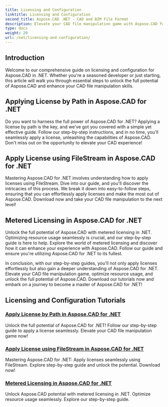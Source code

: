 ```yaml
---
title: Licensing and Configuration
linktitle: Licensing and Configuration
second_title: Aspose.CAD .NET - CAD and BIM File Format
description: Elevate your CAD file manipulation game with Aspose.CAD for .NET! Apply licenses seamlessly using FileStream or by path with our step-by-step tutorials. 
type: docs
weight: 20
url: /net/licensing-and-configuration/
---
```


## Introduction

Welcome to our comprehensive guide on licensing and configuration for Aspose.CAD in .NET. Whether you're a seasoned developer or just starting, this article will walk you through essential steps to unlock the full potential of Aspose.CAD and enhance your CAD file manipulation skills.

## Applying License by Path in Aspose.CAD for .NET

Do you want to harness the full power of Aspose.CAD for .NET? Applying a license by path is the key, and we've got you covered with a simple yet effective guide. Follow our step-by-step instructions, and in no time, you'll seamlessly apply a license, unleashing the capabilities of Aspose.CAD. Don't miss out on the opportunity to elevate your CAD experience!

## Apply License using FileStream in Aspose.CAD for .NET

Mastering Aspose.CAD for .NET involves understanding how to apply licenses using FileStream. Dive into our guide, and you'll discover the intricacies of this process. We break it down into easy-to-follow steps, ensuring that you can effortlessly apply licenses and make the most out of Aspose.CAD. Download now and take your CAD file manipulation to the next level!

## Metered Licensing in Aspose.CAD for .NET

Unlock the full potential of Aspose.CAD with metered licensing in .NET. Optimizing resource usage seamlessly is crucial, and our step-by-step guide is here to help. Explore the world of metered licensing and discover how it can enhance your experience with Aspose.CAD. Follow our guide and ensure you're utilizing Aspose.CAD for .NET to its fullest.

In conclusion, with our step-by-step guides, you'll not only apply licenses effortlessly but also gain a deeper understanding of Aspose.CAD for .NET. Elevate your CAD file manipulation game, optimize resource usage, and unlock the full potential of Aspose.CAD. Download our tutorials now and embark on a journey to become a master of Aspose.CAD for .NET!
## Licensing and Configuration Tutorials
### [Apply License by Path in Aspose.CAD for .NET](./apply-license-by-path/)
 Unlock the full potential of Aspose.CAD for .NET! Follow our step-by-step guide to apply a license seamlessly. Elevate your CAD file manipulation game now!
### [Apply License using FileStream in Aspose.CAD for .NET](./apply-license-using-filestream/)
Mastering Aspose.CAD for .NET: Apply licenses seamlessly using FileStream. Explore step-by-step guide and unlock the potential. Download now!
### [Metered Licensing in Aspose.CAD for .NET](./metered-licensing/)
Unlock Aspose.CAD potential with metered licensing in .NET. Optimize resource usage seamlessly. Explore our step-by-step guide.